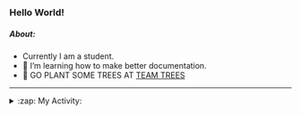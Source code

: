### Hello World!

##### About:
- Currently I am a student.
- 🌱 I’m learning how to make better documentation.
- 🌱 GO PLANT SOME TREES AT [TEAM TREES](https://teamtrees.org/)

---
<details>
  <summary>:zap: My Activity:</summary>
  
<!--START_SECTION:waka-->
![Code Time](http://img.shields.io/badge/Code%20Time-1%2C136%20hrs%2013%20mins-blue)

**I'm a Night 🦉** 

```text
🌞 Morning                1436 commits        ██░░░░░░░░░░░░░░░░░░░░░░░   09.29 % 
🌆 Daytime                5444 commits        █████████░░░░░░░░░░░░░░░░   35.23 % 
🌃 Evening                4460 commits        ███████░░░░░░░░░░░░░░░░░░   28.86 % 
🌙 Night                  4113 commits        ███████░░░░░░░░░░░░░░░░░░   26.62 % 
```
📅 **I'm Most Productive on Wednesday** 

```text
Monday                   2312 commits        ████░░░░░░░░░░░░░░░░░░░░░   14.96 % 
Tuesday                  2023 commits        ███░░░░░░░░░░░░░░░░░░░░░░   13.09 % 
Wednesday                3564 commits        ██████░░░░░░░░░░░░░░░░░░░   23.06 % 
Thursday                 1941 commits        ███░░░░░░░░░░░░░░░░░░░░░░   12.56 % 
Friday                   1504 commits        ██░░░░░░░░░░░░░░░░░░░░░░░   09.73 % 
Saturday                 1368 commits        ██░░░░░░░░░░░░░░░░░░░░░░░   08.85 % 
Sunday                   2741 commits        ████░░░░░░░░░░░░░░░░░░░░░   17.74 % 
```


📊 **This Week I Spent My Time On** 

```text
🔥 Editors: 
VS Code                  8 mins              █████████████████████████   100.00 % 

🐱‍💻 Projects: 
praise                   8 mins              █████████████████████████   100.00 % 
```


 Last Updated on 24/06/2023 17:07:21 UTC
<!--END_SECTION:waka-->
</details>
